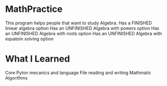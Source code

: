 # MathPractice
This program helps people that want to study Algebra.
Has a FINISHED liniear algebra option
Has an UNFINISHED Algebra with powers option
Has an UNFINISHED Algebra with roots option
Has an UNFINISHED Algebra with equatoin solving option

# What I Learned
Core Pyton mecanics and language
File reading and writing
Mathmatic Algorithms
